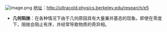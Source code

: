 ![image.png](https://jf-1325624113.cos.ap-guangzhou.myqcloud.com/study_picture/202405241023866.png)
[地址](http://ultracold.physics.berkeley.edu/research/e5)：http://ultracold.physics.berkeley.edu/research/e5
- **几何阻挫**：在各种情况下由于几何原因具有大量兼并基态的现象。即使在零度下，阻挫会阻止有序，并经常导致物质的奇异相。